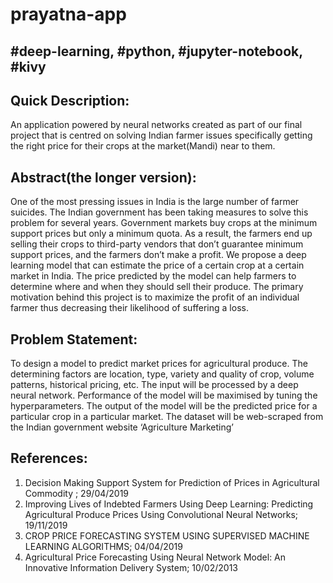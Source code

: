 # prayatna-app

## #deep-learning, #python, #jupyter-notebook, #kivy

## Quick Description: 
An application powered by neural networks created as part of our final project that is centred on solving Indian farmer issues specifically getting the right price for their crops at the market(Mandi) near to them.

## Abstract(the longer version):
One of the most pressing issues in India is the large number of farmer suicides. The Indian government has been taking measures to solve this problem for several years. Government markets buy crops at the minimum support prices but only a minimum quota. As a result, the farmers end up selling their crops to third-party vendors that don’t guarantee minimum support prices, and the farmers don’t make a profit. We propose a deep learning model that can estimate the price of a certain crop at a certain market in India. The price predicted by the model can help farmers to determine where and when they should sell their produce. The primary motivation behind this project is to maximize the profit of an individual farmer thus decreasing their likelihood of suffering a loss.

## Problem Statement: 
To design a model to predict market prices for agricultural produce. The determining factors are location, type, variety and quality of crop, volume patterns, historical pricing, etc. The input will be processed by a deep neural network. Performance of the model will be maximised by tuning the hyperparameters. The output of the model will be the predicted price for a particular crop in a particular market. The dataset will be web-scraped from the Indian government website ‘Agriculture Marketing’

## References:
1. Decision Making Support System for Prediction of Prices in Agricultural Commodity ; 29/04/2019
2. Improving Lives of Indebted Farmers Using Deep Learning: Predicting Agricultural Produce Prices Using Convolutional Neural Networks; 19/11/2019
3. CROP PRICE FORECASTING SYSTEM USING SUPERVISED MACHINE LEARNING ALGORITHMS; 04/04/2019
4. Agricultural Price Forecasting Using Neural Network Model: An Innovative Information Delivery System; 10/02/2013
